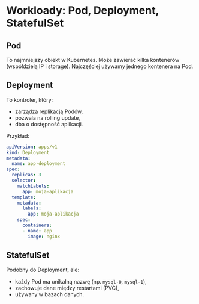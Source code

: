 
# Workloady: Pod, Deployment, StatefulSet

## Pod

To najmniejszy obiekt w Kubernetes. Może zawierać kilka kontenerów (współdzielą IP i storage).
Najczęściej używamy jednego kontenera na Pod.

## Deployment

To kontroler, który:
- zarządza replikacją Podów,
- pozwala na rolling update,
- dba o dostępność aplikacji.

Przykład:

```yaml
apiVersion: apps/v1
kind: Deployment
metadata:
  name: app-deployment
spec:
  replicas: 3
  selector:
    matchLabels:
      app: moja-aplikacja
  template:
    metadata:
      labels:
        app: moja-aplikacja
    spec:
      containers:
      - name: app
        image: nginx
```

## StatefulSet

Podobny do Deployment, ale:
- każdy Pod ma unikalną nazwę (np. `mysql-0`, `mysql-1`),
- zachowuje dane między restartami (PVC),
- używany w bazach danych.
